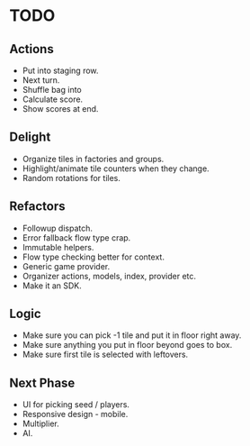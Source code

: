 # TODO

## Actions

* Put into staging row.
* Next turn.
* Shuffle bag into
* Calculate score.
* Show scores at end.

## Delight

* Organize tiles in factories and groups.
* Highlight/animate tile counters when they change.
* Random rotations for tiles.

## Refactors

* Followup dispatch.
* Error fallback flow type crap.
* Immutable helpers.
* Flow type checking better for context.
* Generic game provider.
* Organizer actions, models, index, provider etc.
* Make it an SDK.

## Logic

* Make sure you can pick -1 tile and put it in floor right away.
* Make sure anything you put in floor beyond goes to box.
* Make sure first tile is selected with leftovers.

## Next Phase

* UI for picking seed / players.
* Responsive design - mobile.
* Multiplier.
* AI.
